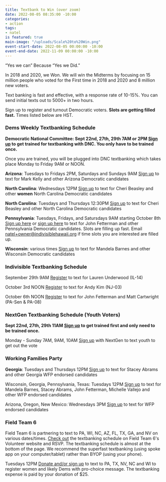 ```yaml
---
title: Textbank to Win (over zoom)
date: 2022-08-05 08:35:00 -10:00
categories:
- action
tags:
- natel
is featured: true
main-image: "/uploads/Scale%20to%20Win.png"
event-start-date: 2022-08-05 00:00:00 -10:00
event-end-date: 2022-11-09 00:00:00 -10:00
---
```


“Yes we can” Because “Yes we Did.”

In 2018 and 2020, we Won. We will win the Midterms by focusing on 15 million people who voted for the First time in 2018 and 2020 and 8 million new voters.

Text banking is fast and effective, with a response rate of 10-15%. You can send initial texts out to 5000+ in two hours. 

Sign up to register and turnout Democratic voters. **Slots are getting filled fast.**
Times listed below are HST.   

### Dems Weekly Textbanking Schedule

**Democratic National Committee: Sept 22nd, 27th, 29th 7AM or 2PM [Sign up](https://events.democrats.org/event/418266/) to get trained for textbanking with DNC.    You only have to be trained once.**

Once you are trained, you will be plugged into DNC textbanking which takes place Monday to Friday 9AM or NOON. 

**Arizona**: Tuesdays to Fridays 2PM, Saturdays and Sundays 9AM  [Sign up](https://www.mobilize.us/missionforaz/event/507375/) to text for Mark Kelly and other Arizona Democratic candidates

**North Carolina**: Wednesdays 12PM  [Sign up](https://events.democrats.org/event/488159/) to text for Cheri Beasley and other **women** North Carolina Democratic candidates

**North Carolina**: Tuesdays and Thursdays 12:30PM [Sign up](https://www.mobilize.us/blueunityin2022/event/491659/) to text for Cheri Beasley and other North Carolina Democratic candidates

**Pennsylvania**: Tuesdays, Fridays, and Satursdays 9AM starting October 8th 
[Sign up here](https://www.mobilize.us/allinpa/event/445934/) or [sign up here](https://www.mobilize.us/allinpa/event/511901/) to text for John Fetterman and other Pennsylvania Democratic candidates.  Slots are filling up fast.  Email natel+owner@indivisiblehawaii.org if time slots you are interested are filled up.

**Wisconsin**: various times [Sign up](https://www.mobilize.us/wisdems/event/509912/) to text for Mandela Barnes and other Wisconsin Democratic candidates
     

### Indivisible Textbanking Schedule

September 29th 9AM [Register](https://indivisible.zoom.us/meeting/register/tZckceGoqT0rGdWVZsveSyA0Z0FOjuooTzQu) to text for Lauren Underwood (IL-14) 

October 3rd NOON [Register](https://indivisible.zoom.us/meeting/register/tZwrdeiprj4iHdEY4g03puFXVT1yzRELmROx) to text for Andy Kim (NJ-03)

October 6th NOON [Register](https://indivisible.zoom.us/meeting/register/tZEpduqspj8iGdBSz2MuSRRhR2HSjs52zMl8) to text for John Fetterman and Matt Cartwright (PA-Sen & PA-08)

      
### NextGen Textbanking Schedule (Youth Voters)

**Sept 22nd, 27th, 29th 11AM  [Sign up](https://www.mobilize.us/nextgen/event/476432/) to get trained first and only need to be trained once.**

Monday - Sunday 7AM, 9AM, 10AM [Sign up](https://www.mobilize.us/nextgen/event/501401/) with NextGen to text youth to get out the vote

### Working Families Party

**Georgia**: Tuesdays and Thursdays 12PM  [Sign up](https://www.mobilize.us/workingfamilies/event/492565/) to text for Stacey Abrams and other Georgia WFP endorsed candidates

Wisconsin, Georgia, Pennsylvania, Texas: Tuesdays 12PM [Sign up](https://www.mobilize.us/workingfamilies/event/427058/) to text for Mandela Barnes, Stacey Abrams, John Fetterman, Michelle Vallejo and other WFP endorsed candidates

Arizona, Oregon, New Mexico: Wednesdays 3PM [Sign up](https://www.mobilize.us/workingfamilies/event/427058/) to text for WFP endorsed candidates


### Field Team 6

Field Team 6 is partnering to text to PA, WI, NC, AZ, FL, TX, GA, and NV on various dates/times.  [Check out](https://www.fieldteam6.org/volunteer-ops) the textbanking schedule on Field Team 6's Volunteer website and RSVP. The textbanking schedule is almost at the bottom of the page.  We recommend the superfast textbanking (using spoke app on your computer/tablet) rather than BYOP (using your phone). 

Tuesdays 12PM  [Donate and/or sign up](https://secure.actblue.com/donate/ft6arcade22) to text to PA, TX, NV, NC and WI to register women and likely Dems with pro-choice message.  The textbanking expense is paid by your donation of $25.
